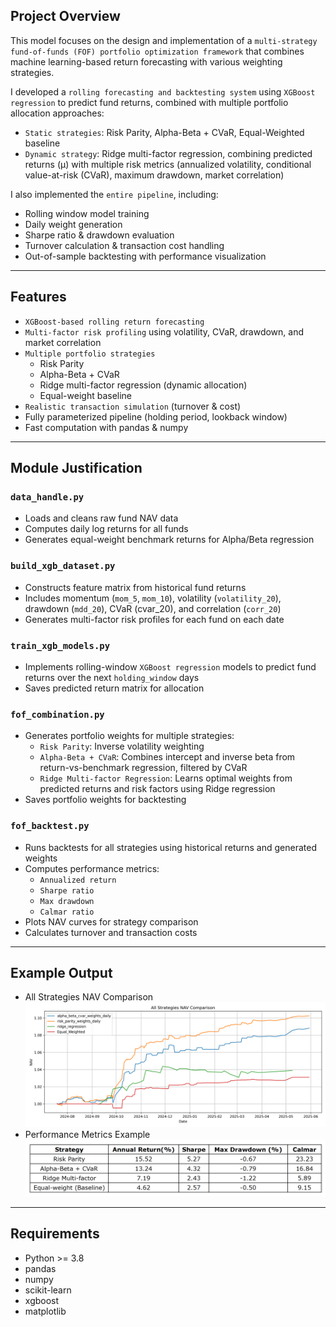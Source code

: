 ## Project Overview
This model focuses on the design and implementation of a `multi-strategy fund-of-funds (FOF) portfolio optimization framework` that combines machine learning-based return forecasting with various weighting strategies.

I developed a `rolling forecasting and backtesting system` using `XGBoost regression` to predict fund returns, combined with multiple portfolio allocation approaches:
- `Static strategies`: Risk Parity, Alpha-Beta + CVaR, Equal-Weighted baseline
- `Dynamic strategy`: Ridge multi-factor regression, combining predicted returns (μ) with multiple risk metrics (annualized volatility, conditional value-at-risk (CVaR), maximum drawdown, market correlation)

I also implemented the `entire pipeline`, including:
- Rolling window model training
- Daily weight generation
- Sharpe ratio & drawdown evaluation
- Turnover calculation & transaction cost handling
- Out-of-sample backtesting with performance visualization

---

## Features

- `XGBoost-based rolling return forecasting`
- `Multi-factor risk profiling` using volatility, CVaR, drawdown, and market correlation
- `Multiple portfolio strategies`
    - Risk Parity
    - Alpha-Beta + CVaR
    - Ridge multi-factor regression (dynamic allocation)
    - Equal-weight baseline 
- `Realistic transaction simulation` (turnover & cost)
- Fully parameterized pipeline (holding period, lookback window)
- Fast computation with pandas & numpy

---

## Module Justification

### `data_handle.py`
- Loads and cleans raw fund NAV data
- Computes daily log returns for all funds
- Generates equal-weight benchmark returns for Alpha/Beta regression

### `build_xgb_dataset.py`
- Constructs feature matrix from historical fund returns
- Includes momentum (`mom_5`, `mom_10`), volatility (`volatility_20`), drawdown (`mdd_20`), CVaR (cvar_20), and correlation (`corr_20`)
- Generates multi-factor risk profiles for each fund on each date

### `train_xgb_models.py`
- Implements rolling-window `XGBoost regression` models to predict fund returns over the next `holding_window` days
- Saves predicted return matrix for allocation

### `fof_combination.py`
- Generates portfolio weights for multiple strategies:
    - `Risk Parity`: Inverse volatility weighting
    - `Alpha-Beta + CVaR`: Combines intercept and inverse beta from return-vs-benchmark regression, filtered by CVaR
    - `Ridge Multi-factor Regression`: Learns optimal weights from predicted returns and risk factors using Ridge regression
- Saves portfolio weights for backtesting

### `fof_backtest.py`
- Runs backtests for all strategies using historical returns and generated weights
- Computes performance metrics:
    - `Annualized return`
    - `Sharpe ratio`
    - `Max drawdown`
    - `Calmar ratio`
- Plots NAV curves for strategy comparison
- Calculates turnover and transaction costs

---

## Example Output

- All Strategies NAV Comparison
    ![Strategy_Performance](images/Strategy_Performance.png)
- Performance Metrics Example
    ![Performance_Metrics_Example](images/performance_metrics_all.png)

---

## Requirements

- Python >= 3.8
- pandas
- numpy
- scikit-learn
- xgboost
- matplotlib
